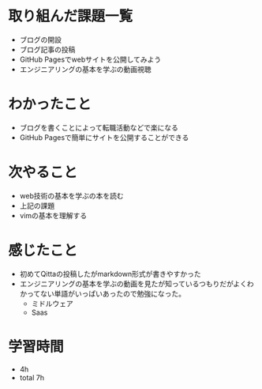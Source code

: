 # 取り組んだ課題一覧
- ブログの開設
- ブログ記事の投稿
- GitHub Pagesでwebサイトを公開してみよう
- エンジニアリングの基本を学ぶの動画視聴

# わかったこと
- ブログを書くことによって転職活動などで楽になる
- GitHub Pagesで簡単にサイトを公開することができる

# 次やること
- web技術の基本を学ぶの本を読む
- 上記の課題
- vimの基本を理解する

# 感じたこと
- 初めてQittaの投稿したがmarkdown形式が書きやすかった
- エンジニアリングの基本を学ぶの動画を見たが知っているつもりだがよくわかってない単語がいっぱいあったので勉強になった。
  - ミドルウェア
  - Saas

# 学習時間
- 4h
- total 7h


